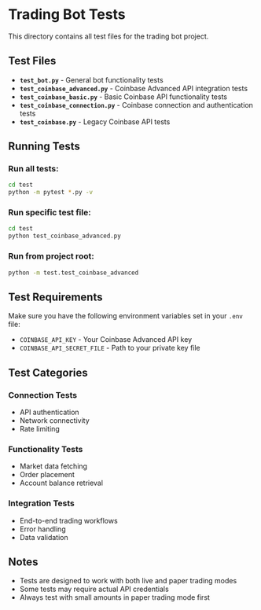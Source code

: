 # Trading Bot Tests

This directory contains all test files for the trading bot project.

## Test Files

- **`test_bot.py`** - General bot functionality tests
- **`test_coinbase_advanced.py`** - Coinbase Advanced API integration tests
- **`test_coinbase_basic.py`** - Basic Coinbase API functionality tests
- **`test_coinbase_connection.py`** - Coinbase connection and authentication tests
- **`test_coinbase.py`** - Legacy Coinbase API tests

## Running Tests

### Run all tests:
```bash
cd test
python -m pytest *.py -v
```

### Run specific test file:
```bash
cd test
python test_coinbase_advanced.py
```

### Run from project root:
```bash
python -m test.test_coinbase_advanced
```

## Test Requirements

Make sure you have the following environment variables set in your `.env` file:
- `COINBASE_API_KEY` - Your Coinbase Advanced API key
- `COINBASE_API_SECRET_FILE` - Path to your private key file

## Test Categories

### Connection Tests
- API authentication
- Network connectivity
- Rate limiting

### Functionality Tests
- Market data fetching
- Order placement
- Account balance retrieval

### Integration Tests
- End-to-end trading workflows
- Error handling
- Data validation

## Notes

- Tests are designed to work with both live and paper trading modes
- Some tests may require actual API credentials
- Always test with small amounts in paper trading mode first 